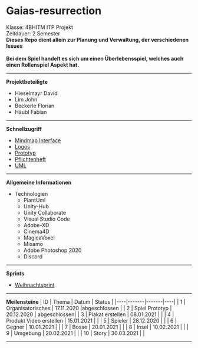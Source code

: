 # Gaias-resurrection
Klasse: 4BHITM ITP Projekt<br>
Zeitdauer: 2 Semester <br>
**Dieses Repo dient allein zur Planung und Verwaltung, der verschiedenen Issues** <br><br>
**Bei dem Spiel handelt es sich um einen Überlebensspiel, welches auch einen Rollenspiel Aspekt hat.**

---

**Projektbeteiligte**
- Hieselmayr David
- Lim John
- Beckerle Florian 
- Häubl Fabian 

---

**Schnellzugriff**
- [Mindmap Interface](https://github.com/DavidHieselmayr/Gaias-resurrection/blob/main/mindmeister/Planungsanforderungen%20Prototype.JPG)
- [Logos](https://github.com/DavidHieselmayr/Gaias-resurrection/tree/main/logos)
- [Prototyp](https://github.com/DavidHieselmayr/Gaias-resurrection/tree/main/LIM_GAIA_Prototyp)
- [Pflichtenheft](https://github.com/DavidHieselmayr/Gaias-resurrection/tree/main/pflichtenheft)
- [UML](https://github.com/DavidHieselmayr/Gaias-resurrection/tree/main/uml)

---

**Allgemeine Informationen**
- Technologien 
    - PlantUml 
    - Unity-Hub
    - Unity Collaborate
    - Visual Studio Code 
    - Adobe-XD
    - Cinema4D
    - MagicaVoxel
    - Mixamo 
    - Adobe Photoshop 2020
    - Discord
---

**Sprints**
- [Weihnachtsprint](https://github.com/DavidHieselmayr/Gaias-resurrection/issues/27)
---
**Meilensteine**
| ID | Thema | Datum | Status |
|----|-------|-------|----|
| 1  | Organisatorisches | 17.11.2020 |abgeschlossen | 
| 2  | Spiel Prototyp | 20.12.2020 | abgeschlossen|
| 3  | Plakat erstellen | 08.01.2021 |  |
| 4  | Produkt Video erstellen | 15.01.2021 |  |
| 5  | Spieler | 28.12.2020 |  |
| 6  | Gegner | 10.01.2021 |  |
| 7  | Bosse | 20.01.2021 |  |
| 8  | Insel | 10.02.2021 |  |
| 9  | Umgebung | 20.02.2021 |  |
| 10 | Story | 30.03.2021 | |


---

